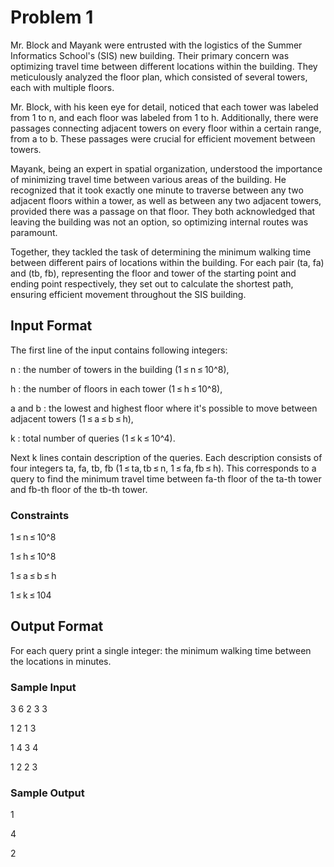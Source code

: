 # Problem 1

Mr. Block and Mayank were entrusted with the logistics of the Summer Informatics School's (SIS) new building. Their primary concern was optimizing travel time between different locations within the building. They meticulously analyzed the floor plan, which consisted of several towers, each with multiple floors.

Mr. Block, with his keen eye for detail, noticed that each tower was labeled from 1 to n, and each floor was labeled from 1 to h. Additionally, there were passages connecting adjacent towers on every floor within a certain range, from a to b. These passages were crucial for efficient movement between towers.

Mayank, being an expert in spatial organization, understood the importance of minimizing travel time between various areas of the building. He recognized that it took exactly one minute to traverse between any two adjacent floors within a tower, as well as between any two adjacent towers, provided there was a passage on that floor. They both acknowledged that leaving the building was not an option, so optimizing internal routes was paramount.

Together, they tackled the task of determining the minimum walking time between different pairs of locations within the building. For each pair (ta, fa) and (tb, fb), representing the floor and tower of the starting point and ending point respectively, they set out to calculate the shortest path, ensuring efficient movement throughout the SIS building.

## Input Format

The first line of the input contains following integers:

n : the number of towers in the building (1 ≤ n ≤ 10^8),

h : the number of floors in each tower (1 ≤ h ≤ 10^8),

a and b : the lowest and highest floor where it's possible to move between adjacent towers (1 ≤ a ≤ b ≤ h),

k : total number of queries (1 ≤ k ≤ 10^4).

Next k lines contain description of the queries. Each description consists of four integers ta, fa, tb, fb (1 ≤ ta, tb ≤ n, 1 ≤ fa, fb ≤ h). This corresponds to a query to find the minimum travel time between fa-th floor of the ta-th tower and fb-th floor of the tb-th tower.

### Constraints

1 ≤ n ≤ 10^8

1 ≤ h ≤ 10^8

1 ≤ a ≤ b ≤ h

1 ≤ k ≤ 104

## Output Format

For each query print a single integer: the minimum walking time between the locations in minutes.

### Sample Input

3 6 2 3 3

1 2 1 3

1 4 3 4

1 2 2 3

### Sample Output

1

4

2

